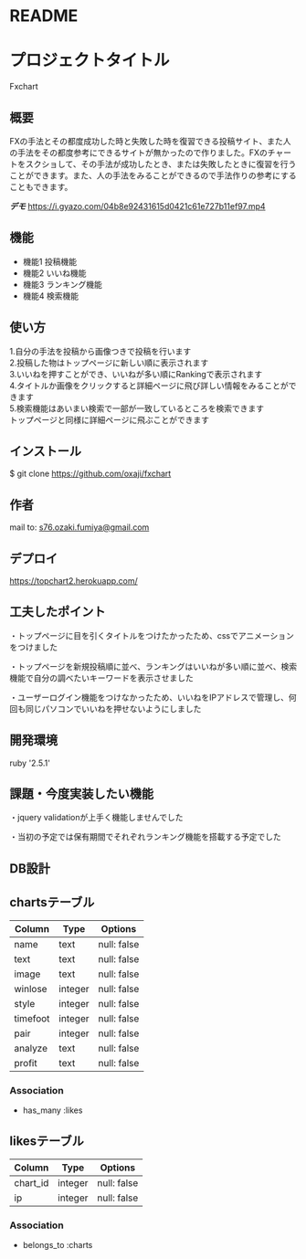 # README

# プロジェクトタイトル
Fxchart

## 概要
FXの手法とその都度成功した時と失敗した時を復習できる投稿サイト、また人の手法をその都度参考にできるサイトが無かったので作りました。FXのチャートをスクショして、その手法が成功したとき、または失敗したときに復習を行うことができます。また、人の手法をみることができるので手法作りの参考にすることもできます。

***デモ***
https://i.gyazo.com/04b8e92431615d0421c61e727b11ef97.mp4

## 機能
- 機能1 投稿機能
- 機能2 いいね機能
- 機能3 ランキング機能
- 機能4 検索機能

## 使い方
1.自分の手法を投稿から画像つきで投稿を行います<br>
2.投稿した物はトップページに新しい順に表示されます<br>
3.いいねを押すことができ、いいねが多い順にRankingで表示されます<br>
4.タイトルか画像をクリックすると詳細ページに飛び詳しい情報をみることができます<br>
5.検索機能はあいまい検索で一部が一致しているところを検索できます<br>
  トップページと同様に詳細ページに飛ぶことができます<br>

## インストール
$ git clone https://github.com/oxaji/fxchart

## 作者
mail to: s76.ozaki.fumiya@gmail.com

## デプロイ
https://topchart2.herokuapp.com/

## 工夫したポイント
・トップページに目を引くタイトルをつけたかったため、cssでアニメーションをつけました

・トップページを新規投稿順に並べ、ランキングはいいねが多い順に並べ、検索機能で自分の調べたいキーワードを表示させました

・ユーザーログイン機能をつけなかったため、いいねをIPアドレスで管理し、何回も同じパソコンでいいねを押せないようにしました

## 開発環境
ruby '2.5.1'

## 課題・今度実装したい機能
・jquery validationが上手く機能しませんでした

・当初の予定では保有期間でそれぞれランキング機能を搭載する予定でした

## DB設計

## chartsテーブル
|Column|Type|Options|
|------|----|-------|
|name|text|null: false|
|text|text|null: false|
|image|text|null: false|
|winlose|integer|null: false|
|style|integer|null: false|
|timefoot|integer|null: false|
|pair|integer|null: false|
|analyze|text|null: false|
|profit|text|null: false|

### Association
- has_many :likes

## likesテーブル
|Column|Type|Options|
|------|----|-------|
|chart_id|integer|null: false|
|ip|integer|null: false|

### Association
- belongs_to :charts
